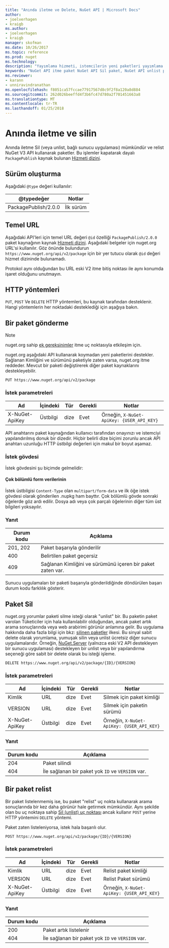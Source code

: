 ```yaml
---
title: "Anında iletme ve Delete, NuGet API | Microsoft Docs"
author:
- joelverhagen
- kraigb
ms.author:
- joelverhagen
- kraigb
manager: skofman
ms.date: 10/26/2017
ms.topic: reference
ms.prod: nuget
ms.technology: 
description: "Yayımlama hizmeti, istemcilerin yeni paketleri yayımlama ve unlist veya var olan paketleri silmek olanak tanır."
keywords: "NuGet API itme paket NuGet API Sil paket, NuGet API unlist paketi, NuGet API karşıya yükleme paketi, NuGet API'si paketi oluşturma"
ms.reviewer:
- karann
- unniravindranathan
ms.openlocfilehash: f8051ca57fccae77917567d8c9f2f8a120a8d884
ms.sourcegitcommit: 262d026beeffd4f3b6fc47d780a2f701451663a8
ms.translationtype: MT
ms.contentlocale: tr-TR
ms.lasthandoff: 01/25/2018
---
```

# <a name="push-and-delete"></a>Anında iletme ve silin

Anında iletme Sil (veya unlist, bağlı sunucu uygulaması) mümkündür ve relist NuGet V3 API kullanarak paketler. Bu işlemler kapatarak dayalı `PackagePublish` kaynak bulunan [Hizmeti dizini](service-index.md).

## <a name="versioning"></a>Sürüm oluşturma

Aşağıdaki `@type` değeri kullanılır:

@typedeğer          | Notlar
-------------------- | -----
PackagePublish/2.0.0 | İlk sürüm

## <a name="base-url"></a>Temel URL

Aşağıdaki API'leri için temel URL değeri `@id` özelliği `PackagePublish/2.0.0` paket kaynağının kaynak [Hizmeti dizini](service-index.md). Aşağıdaki belgeler için nuget.org URL'si kullanılır. Göz önünde bulundurun `https://www.nuget.org/api/v2/package` için bir yer tutucu olarak `@id` değeri hizmet dizininde bulunamadı.

Protokol aynı olduğundan bu URL eski V2 itme bitiş noktası ile aynı konumda işaret olduğunu unutmayın.

## <a name="http-methods"></a>HTTP yöntemleri

`PUT`, `POST` Ve `DELETE` HTTP yöntemleri, bu kaynak tarafından desteklenir. Hangi yöntemlerin her noktadaki desteklediği için aşağıya bakın.

## <a name="push-a-package"></a>Bir paket gönderme

> [!Note]
> nuget.org sahip [ek gereksinimler](NuGet-Protocols.md) itme uç noktasıyla etkileşim için.

nuget.org aşağıdaki API kullanarak koymadan yeni paketlerini destekler. Sağlanan Kimliğini ve sürümünü paketiyle zaten varsa, nuget.org itme reddeder. Mevcut bir paketi değiştirerek diğer paket kaynaklarını destekleyebilir.

    PUT https://www.nuget.org/api/v2/package

### <a name="request-parameters"></a>İstek parametreleri

Ad           | İçindeki     | Tür   | Gerekli | Notlar
-------------- | ------ | ------ | -------- | -----
X-NuGet-ApiKey | Üstbilgi | dize | Evet      | Örneğin, `X-NuGet-ApiKey: {USER_API_KEY}`

API anahtarını paket kaynağından kullanıcı tarafından onayınızı ve istemciyi yapılandırılmış donuk bir dizedir. Hiçbir belirli dize biçimi zorunlu ancak API anahtarı uzunluğu HTTP üstbilgi değerleri için makul bir boyut aşamaz.

### <a name="request-body"></a>İstek gövdesi

İstek gövdesini şu biçimde gelmelidir:

#### <a name="multipart-form-data"></a>Çok bölümlü form verilerinin

İstek üstbilgisi `Content-Type` olan `multipart/form-data` ve ilk öğe istek gövdesi olarak gönderilen .nupkg ham bayttır. Çok bölümlü gövde sonraki öğelerde göz ardı edilir. Dosya adı veya çok parçalı öğelerinin diğer tüm üst bilgileri yoksayılır.

### <a name="response"></a>Yanıt

Durum kodu | Açıklama
----------- | -------
201, 202    | Paket başarıyla gönderilir
400         | Belirtilen paket geçersiz
409         | Sağlanan Kimliğini ve sürümünü içeren bir paket zaten var.

Sunucu uygulamaları bir paketi başarıyla gönderildiğinde döndürülen başarı durum kodu farklılık gösterir.

## <a name="delete-a-package"></a>Paket Sil

nuget.org yorumlar paketi silme isteği olarak "unlist" bir. Bu paketin paket varolan Tüketiciler için hala kullanılabilir olduğundan, ancak paket artık arama sonuçlarında veya web arabirimi görünür anlamına gelir. Bu uygulama hakkında daha fazla bilgi için bkz: [silinen paketler](../policies/deleting-packages.md) ilkesi. Bu sinyal sabit delete olarak yorumlama, yumuşak silin veya unlist ücretsiz diğer sunucu uygulamalarıdır. Örneğin, [NuGet.Server](https://www.nuget.org/packages/NuGet.Server) (yalnızca eski V2 API destekleyen bir sunucu uygulaması) destekleyen bir unlist veya bir yapılandırma seçeneği göre sabit bir delete olarak bu isteği işleme.

    DELETE https://www.nuget.org/api/v2/package/{ID}/{VERSION}

### <a name="request-parameters"></a>İstek parametreleri

Ad           | İçindeki     | Tür   | Gerekli | Notlar
-------------- | ------ | ------ | -------- | -----
Kimlik             | URL    | dize | Evet      | Silmek için paket kimliği
VERSION        | URL    | dize | Evet      | Silmek için paketin sürümü
X-NuGet-ApiKey | Üstbilgi | dize | Evet      | Örneğin, `X-NuGet-ApiKey: {USER_API_KEY}`

### <a name="response"></a>Yanıt

Durum kodu | Açıklama
----------- | -------
204         | Paket silindi
404         | İle sağlanan bir paket yok `ID` ve `VERSION` var.

## <a name="relist-a-package"></a>Bir paket relist

Bir paket listelenmemiş ise, bu paket "relist" uç nokta kullanarak arama sonuçlarında bir kez daha görünür hale getirmek mümkündür. Aynı şekilde olan bu uç noktaya sahip [Sil (unlist) uç noktası](#delete-a-package) ancak kullanır `POST` yerine HTTP yöntemini `DELETE` yöntemi.

Paket zaten listeleniyorsa, istek hala başarılı olur.

    POST https://www.nuget.org/api/v2/package/{ID}/{VERSION}

### <a name="request-parameters"></a>İstek parametreleri

Ad           | İçindeki     | Tür   | Gerekli | Notlar
-------------- | ------ | ------ | -------- | -----
Kimlik             | URL    | dize | Evet      | Relist paket kimliği
VERSION        | URL    | dize | Evet      | Relist Paket sürümü
X-NuGet-ApiKey | Üstbilgi | dize | Evet      | Örneğin, `X-NuGet-ApiKey: {USER_API_KEY}`

### <a name="response"></a>Yanıt

Durum kodu | Açıklama
----------- | -------
200         | Paket artık listelenir
404         | İle sağlanan bir paket yok `ID` ve `VERSION` var.
